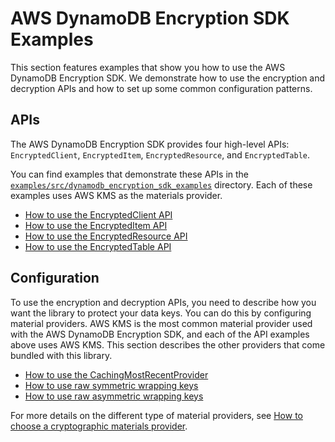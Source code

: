 # AWS DynamoDB Encryption SDK Examples

This section features examples that show you
how to use the AWS DynamoDB Encryption SDK.
We demonstrate how to use the encryption and decryption APIs
and how to set up some common configuration patterns.

## APIs

The AWS DynamoDB Encryption SDK provides four high-level APIs: `EncryptedClient`, `EncryptedItem`,
`EncryptedResource`, and `EncryptedTable`.

You can find examples that demonstrate these APIs
in the [`examples/src/dynamodb_encryption_sdk_examples`](./src/dynamodb_encryption_sdk_examples) directory. 
Each of these examples uses AWS KMS as the materials provider.

* [How to use the EncryptedClient API](./src/dynamodb_encryption_sdk_examples/aws_kms_encrypted_client.py)
* [How to use the EncryptedItem API](./src/dynamodb_encryption_sdk_examples/aws_kms_encrypted_client.py)
* [How to use the EncryptedResource API](./src/dynamodb_encryption_sdk_examples/aws_kms_encrypted_client.py)
* [How to use the EncryptedTable API](./src/dynamodb_encryption_sdk_examples/aws_kms_encrypted_client.py)

## Configuration

To use the encryption and decryption APIs, you need to describe how you want the library to protect your data keys.
You can do this by configuring material providers. AWS KMS is the most common material provider used with the AWS DynamoDB Encryption
SDK, and each of the API examples above uses AWS KMS. This section describes the other providers that come bundled
with this library.

* [How to use the CachingMostRecentProvider](./src/dynamodb_encryption_sdk_examples/most_recent_provider_encrypted_table.py)
* [How to use raw symmetric wrapping keys](./src/dynamodb_encryption_sdk_examples/wrapped_symmetric_encrypted_table.py)
* [How to use raw asymmetric wrapping keys](./src/dynamodb_encryption_sdk_examples/wrapped_rsa_encrypted_table.py)

For more details on the different type of material providers, see [How to choose a cryptographic materials provider](https://docs.aws.amazon.com/dynamodb-encryption-client/latest/devguide/crypto-materials-providers.html).
